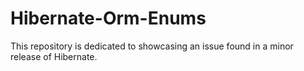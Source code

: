 # Hibernate-Orm-Enums
This repository is dedicated to showcasing an issue found in a minor release of Hibernate.
